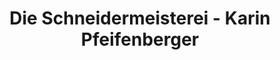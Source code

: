 ---
title: "Die Schneidermeisterei - Karin Pfeifenberger"
url: /wien/die-schneidermeisterei-karin-pfeifenberger/
shop: Schneiderei
---